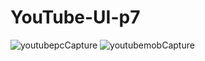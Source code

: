 # YouTube-UI-p7

![youtubepcCapture](https://github.com/Mugen-Tsukuyomi/YouTube-UI-p7/assets/152348845/6cde218c-725e-43f4-bc8f-71ab2c8b2bdf)
![youtubemobCapture](https://github.com/Mugen-Tsukuyomi/YouTube-UI-p7/assets/152348845/b26183bb-3e6d-4df2-a8b7-e1a40328fa8f)
